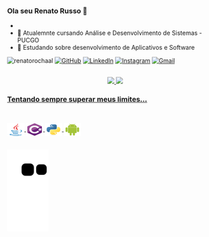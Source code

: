 ### Ola seu Renato Russo 👋
- 
- 🔭 Atualemnte cursando Análise e Desenvolvimento de Sistemas - PUCGO
- 🌱 Estudando sobre desenvolvimento de Aplicativos e Software

<!-- Badges session -->
<span><img src="https://visitor-badge.laobi.icu/badge?page_id=renatorochaal" alt="renatorochaal"/></span>
<a href="https://github.com/renatorochaal" target="_blank" rel="noopener noreferrer"><img src="https://img.shields.io/badge/GitHub-100000?style=lat-square&logo=github&logoColor=white" alt="GitHub"></a>
<a href="https://www.linkedin.com/in/renatorochaal" target="_blank" rel="noopener noreferrer"><img src="https://img.shields.io/badge/LinkedIn-0077B5?style=lat-square&logo=linkedin&logoColor=white" alt="LinkedIn"></a>
<a href="https://www.instagram.com/renattoalcantara/" target="_blank" rel="noopener noreferrer"><img src="https://img.shields.io/badge/Instagram-E4405F?style=lat-square&logo=instagram&logoColor=white" alt="Instagram"></a>
<a href="mailto:rrochaalcantara@gmail.com" target="_blank" rel="noopener noreferrer"><img src="https://img.shields.io/badge/Gmail-808080?style=lat-square&logo=gmail&logoColor=white" alt="Gmail"></a>

##
<div style="display: inline_block" align="center">
  <a href="https://github.com/renatorochaal">
    <img height="180em" src="https://github-readme-stats.vercel.app/api?username=renatorochaal&show_icons=true&theme=tokyonight&include_all_commits=true&count_private=true"/>
  <img height="180em" src="https://github-readme-stats.vercel.app/api/top-langs?username=renatorochaal&layout=compact&langs_count=15&theme=tokyonight" />
</div>

  <h3>Tentando sempre superar meus limites...</h3>

##
  <div style="display: inline_block"><br>
  <img align="center" src="https://raw.githubusercontent.com/devicons/devicon/master/icons/java/java-original.svg" alt="Java" title="Java" height="30" width="40"/>
  <img align="center" src="https://raw.githubusercontent.com/devicons/devicon/master/icons/csharp/csharp-original.svg" alt="C#" title="C#" height="30" width="40"/>
  <img align="center" src= "https://raw.githubusercontent.com/devicons/devicon/master/icons/python/python-original.svg" alt "Python" title="Python" height="30" width="40"/>
  <img align="center" src= "https://github.com/devicons/devicon/blob/master/icons/android/android-original.svg" alt "Android" title="Android" height="30" width="40"/>
  <div>
<br>

![Snake animation](https://github.com/renatorochaal/renatorochaal/blob/output/github-contribution-grid-snake.svg)
